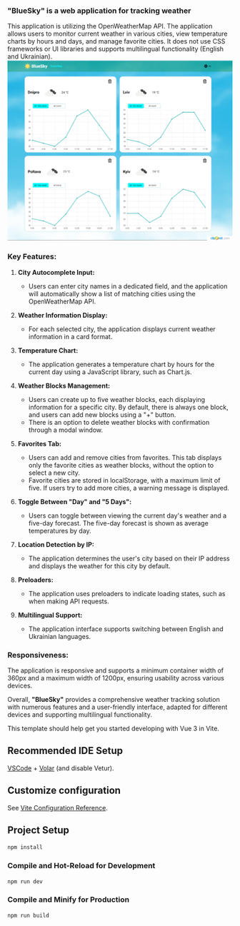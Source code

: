 

### **"BlueSky"** is a web application for tracking weather

This application is utilizing the OpenWeatherMap API. The application allows users to monitor current weather in various cities, view temperature charts by hours and days, and manage favorite cities. It does not use CSS frameworks or UI libraries and supports multilingual functionality (English and Ukrainian).
 ![](blue_sky_screen.png)
### Key Features:

1. **City Autocomplete Input:**
   - Users can enter city names in a dedicated field, and the application will automatically show a list of matching cities using the OpenWeatherMap API.

2. **Weather Information Display:**
   - For each selected city, the application displays current weather information in a card format.

3. **Temperature Chart:**
   - The application generates a temperature chart by hours for the current day using a JavaScript library, such as Chart.js.

4. **Weather Blocks Management:**
   - Users can create up to five weather blocks, each displaying information for a specific city. By default, there is always one block, and users can add new blocks using a "+" button.
   - There is an option to delete weather blocks with confirmation through a modal window.

5. **Favorites Tab:**
   - Users can add and remove cities from favorites. This tab displays only the favorite cities as weather blocks, without the option to select a new city.
   - Favorite cities are stored in localStorage, with a maximum limit of five. If users try to add more cities, a warning message is displayed.

6. **Toggle Between "Day" and "5 Days":**
   - Users can toggle between viewing the current day's weather and a five-day forecast. The five-day forecast is shown as average temperatures by day.

7. **Location Detection by IP:**
   - The application determines the user's city based on their IP address and displays the weather for this city by default.

8. **Preloaders:**
   - The application uses preloaders to indicate loading states, such as when making API requests.

9. **Multilingual Support:**
   - The application interface supports switching between English and Ukrainian languages.

### Responsiveness:

The application is responsive and supports a minimum container width of 360px and a maximum width of 1200px, ensuring usability across various devices.

Overall, **"BlueSky"** provides a comprehensive weather tracking solution with numerous features and a user-friendly interface, adapted for different devices and supporting multilingual functionality.






This template should help get you started developing with Vue 3 in Vite.

## Recommended IDE Setup

[VSCode](https://code.visualstudio.com/) + [Volar](https://marketplace.visualstudio.com/items?itemName=Vue.volar) (and disable Vetur).

## Customize configuration

See [Vite Configuration Reference](https://vitejs.dev/config/).

## Project Setup

```sh
npm install
```

### Compile and Hot-Reload for Development

```sh
npm run dev
```

### Compile and Minify for Production

```sh
npm run build
```
